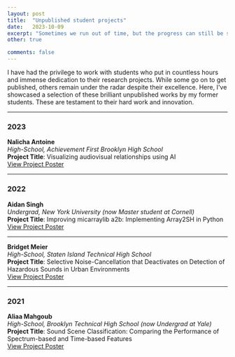 ```yaml
---
layout: post
title:  "Unpublished student projects"
date:   2023-10-09
excerpt: "Sometimes we run out of time, but the progress can still be shared."
other: true

comments: false
---
```


I have had the privilege to work with students who put in countless hours and immense dedication to their research projects. While some go on to get published, others remain under the radar despite their excellence. Here, I've showcased a selection of these brilliant unpublished works by my former students. These are testament to their hard work and innovation.

---

### 2023
**Nalicha Antoine**  
_High-School, Achievement First Brooklyn High School_  
**Project Title**: Visualizing audiovisual relationships using AI  
[View Project Poster](https://ccrma.stanford.edu/~iran/student_projects/nalicha_poster.pdf)

---

### 2022
**Aidan Singh**  
_Undergrad, New York University (now Master student at Cornell)_  
**Project Title**: Improving micarraylib a2b: Implementing Array2SH in Python  
[View Project Poster](https://ccrma.stanford.edu/~iran/student_projects/aidan_poster.pdf)

---

**Bridget Meier**  
_High-School, Staten Island Technical High School_  
**Project Title**: Selective Noise-Cancellation that Deactivates on Detection of Hazardous Sounds in Urban Environments  
[View Project Poster](https://ccrma.stanford.edu/~iran/student_projects/bridget_poster.pdf)

---

### 2021
**Aliaa Mahgoub**  
_High-School, Brooklyn Technical High School (now Undergrad at Yale)_  
**Project Title**: Sound Scene Classification: Comparing the Performance of Spectrum-based and Time-based Features  
[View Project Poster](https://ccrma.stanford.edu/~iran/student_projects/aliaa_poster.pdf)

